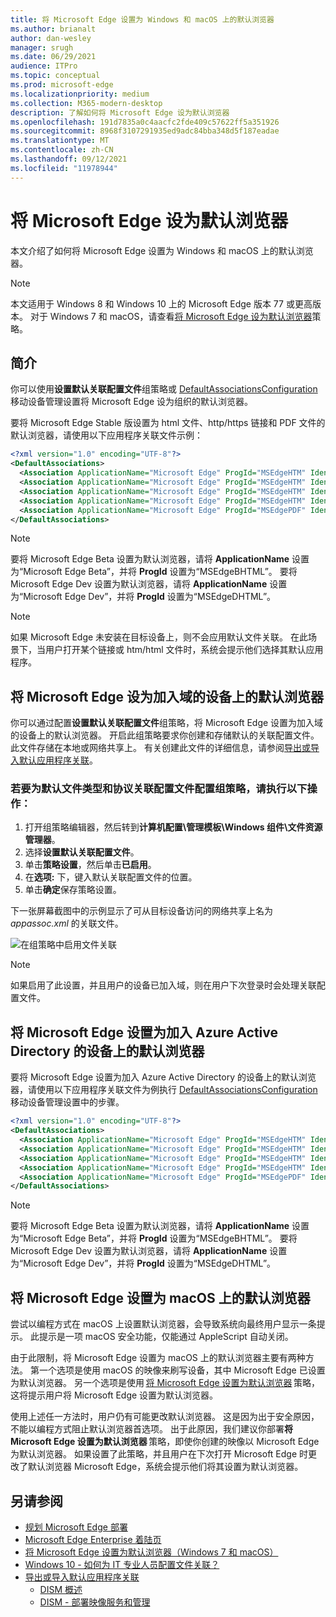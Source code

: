 ```yaml
---
title: 将 Microsoft Edge 设置为 Windows 和 macOS 上的默认浏览器
ms.author: brianalt
author: dan-wesley
manager: srugh
ms.date: 06/29/2021
audience: ITPro
ms.topic: conceptual
ms.prod: microsoft-edge
ms.localizationpriority: medium
ms.collection: M365-modern-desktop
description: 了解如何将 Microsoft Edge 设为默认浏览器
ms.openlocfilehash: 191d7835a0c4aacfc2fde409c57622ff5a351926
ms.sourcegitcommit: 8968f3107291935ed9adc84bba348d5f187eadae
ms.translationtype: MT
ms.contentlocale: zh-CN
ms.lasthandoff: 09/12/2021
ms.locfileid: "11978944"
---
```

# <a name="set-microsoft-edge-as-the-default-browser"></a>将 Microsoft Edge 设为默认浏览器

本文介绍了如何将 Microsoft Edge 设置为 Windows 和 macOS 上的默认浏览器。

> [!NOTE]
> 本文适用于 Windows 8 和 Windows 10 上的 Microsoft Edge 版本 77 或更高版本。 对于 Windows 7 和 macOS，请查看[将 Microsoft Edge 设为默认浏览器](./microsoft-edge-policies.md#defaultbrowsersettingenabled)策略。

## <a name="introduction"></a>简介

你可以使用**设置默认关联配置文件**组策略或 [DefaultAssociationsConfiguration](/windows/client-management/mdm/policy-csp-applicationdefaults#applicationdefaults-defaultassociationsconfiguration) 移动设备管理设置将 Microsoft Edge 设为组织的默认浏览器。

要将 Microsoft Edge Stable 版设置为 html 文件、http/https 链接和 PDF 文件的默认浏览器，请使用以下应用程序关联文件示例：

```xml
<?xml version="1.0" encoding="UTF-8"?>
<DefaultAssociations> 
  <Association ApplicationName="Microsoft Edge" ProgId="MSEdgeHTM" Identifier=".html"/>
  <Association ApplicationName="Microsoft Edge" ProgId="MSEdgeHTM" Identifier=".htm"/>
  <Association ApplicationName="Microsoft Edge" ProgId="MSEdgeHTM" Identifier="http"/>
  <Association ApplicationName="Microsoft Edge" ProgId="MSEdgeHTM" Identifier="https"/>  
  <Association ApplicationName="Microsoft Edge" ProgId="MSEdgePDF" Identifier=".pdf"/>
</DefaultAssociations>
```

> [!NOTE]
> 要将 Microsoft Edge Beta 设置为默认浏览器，请将 **ApplicationName** 设置为“Microsoft Edge Beta”，并将 **ProgId** 设置为“MSEdgeBHTML”。 要将 Microsoft Edge Dev 设置为默认浏览器，请将 **ApplicationName** 设置为“Microsoft Edge Dev”，并将 **ProgId** 设置为“MSEdgeDHTML”。


> [!NOTE]
> 如果 Microsoft Edge 未安装在目标设备上，则不会应用默认文件关联。 在此场景下，当用户打开某个链接或 htm/html 文件时，系统会提示他们选择其默认应用程序。

## <a name="set-microsoft-edge-as-the-default-browser-on-domain-joined-devices"></a>将 Microsoft Edge 设为加入域的设备上的默认浏览器

你可以通过配置**设置默认关联配置文件**组策略，将 Microsoft Edge 设置为加入域的设备上的默认浏览器。 开启此组策略要求你创建和存储默认的关联配置文件。 此文件存储在本地或网络共享上。 有关创建此文件的详细信息，请参阅[导出或导入默认应用程序关联](/windows-hardware/manufacture/desktop/export-or-import-default-application-associations)。

### <a name="to-configure-the-group-policy-for-a-default-file-type-and-protocol-associations-configuration-file"></a>若要为默认文件类型和协议关联配置文件配置组策略，请执行以下操作：

1. 打开组策略编辑器，然后转到**计算机配置\管理模板\Windows 组件\文件资源管理器**。
2. 选择**设置默认关联配置文件**。
3. 单击**策略设置**，然后单击**已启用**。
4. 在**选项:** 下，键入默认关联配置文件的位置。
5. 单击**确定**保存策略设置。

下一张屏幕截图中的示例显示了可从目标设备访问的网络共享上名为 *appassoc.xml* 的关联文件。

   ![在组策略中启用文件关联](./media/edge-learnmore-make-edge-default-browser/edge-learnmore-app-associations.png)

   > [!NOTE]
   > 如果启用了此设置，并且用户的设备已加入域，则在用户下次登录时会处理关联配置文件。

## <a name="set-microsoft-edge-as-the-default-browser-on-azure-active-directory-joined-devices"></a>将 Microsoft Edge 设置为加入 Azure Active Directory 的设备上的默认浏览器

要将 Microsoft Edge 设置为加入 Azure Active Directory 的设备上的默认浏览器，请使用以下应用程序关联文件为例执行 [DefaultAssociationsConfiguration](/windows/client-management/mdm/policy-csp-applicationdefaults#applicationdefaults-defaultassociationsconfiguration) 移动设备管理设置中的步骤。

```xml
<?xml version="1.0" encoding="UTF-8"?>
<DefaultAssociations>
  <Association ApplicationName="Microsoft Edge" ProgId="MSEdgeHTM" Identifier=".html"/>
  <Association ApplicationName="Microsoft Edge" ProgId="MSEdgeHTM" Identifier=".htm"/>
  <Association ApplicationName="Microsoft Edge" ProgId="MSEdgeHTM" Identifier="http"/>
  <Association ApplicationName="Microsoft Edge" ProgId="MSEdgeHTM" Identifier="https"/>  
  <Association ApplicationName="Microsoft Edge" ProgId="MSEdgePDF" Identifier=".pdf"/>
</DefaultAssociations>
```

> [!NOTE]
> 要将 Microsoft Edge Beta 设置为默认浏览器，请将 **ApplicationName** 设置为“Microsoft Edge Beta”，并将 **ProgId** 设置为“MSEdgeBHTML”。 要将 Microsoft Edge Dev 设置为默认浏览器，请将 **ApplicationName** 设置为“Microsoft Edge Dev”，并将 **ProgId** 设置为“MSEdgeDHTML”。

## <a name="set-microsoft-edge-as-the-default-browser-on-macos"></a>将 Microsoft Edge 设置为 macOS 上的默认浏览器

尝试以编程方式在 macOS 上设置默认浏览器，会导致系统向最终用户显示一条提示。 此提示是一项 macOS 安全功能，仅能通过 AppleScript 自动关闭。

由于此限制，将 Microsoft Edge 设置为 macOS 上的默认浏览器主要有两种方法。 第一个选项是使用 macOS 的映像来刷写设备，其中 Microsoft Edge 已设置为默认浏览器。 另一个选项是使用 [将 Microsoft Edge 设置为默认浏览器](./microsoft-edge-policies.md#defaultbrowsersettingenabled) 策略，这将提示用户将 Microsoft Edge 设置为默认浏览器。

使用上述任一方法时，用户仍有可能更改默认浏览器。 这是因为出于安全原因，不能以编程方式阻止默认浏览器首选项。 出于此原因，我们建议你部署**将 Microsoft Edge 设置为默认浏览器** 策略，即使你创建的映像以 Microsoft Edge 为默认浏览器。 如果设置了此策略，并且用户在下次打开 Microsoft Edge 时更改了默认浏览器 Microsoft Edge，系统会提示他们将其设置为默认浏览器。

## <a name="see-also"></a>另请参阅

- [规划 Microsoft Edge 部署](./deploy-edge-plan-deployment.md)
- [Microsoft Edge Enterprise 着陆页](https://aka.ms/EdgeEnterprise)
- [将 Microsoft Edge 设置为默认浏览器（Windows 7 和 macOS）](./microsoft-edge-policies.md#defaultbrowsersettingenabled)
- [Windows 10 - 如何为 IT 专业人员配置文件关联？](/archive/blogs/windowsinternals/windows-10-how-to-configure-file-associations-for-it-pros)
- [导出或导入默认应用程序关联](/windows-hardware/manufacture/desktop/export-or-import-default-application-associations)
  - [DISM 概述](/windows-hardware/manufacture/desktop/what-is-dism)
  - [DISM - 部署映像服务和管理](/windows-hardware/manufacture/desktop/dism---deployment-image-servicing-and-management-technical-reference-for-windows)